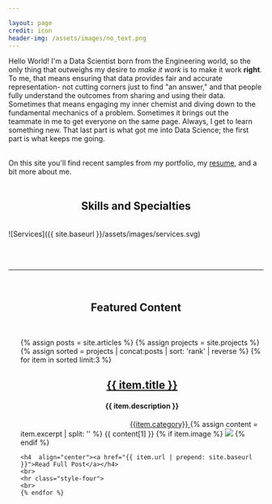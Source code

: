 ```yaml
---

layout: page
credit: icon
header-img: /assets/images/no_text.png
---
```

<h2-cheesy>Hello World!</h2-cheesy>
I'm a Data Scientist born from the Engineering world, so the only thing that outweighs my desire to _make it work_ is to make it work **right**. To me, that means ensuring that data provides fair and accurate representation- not cutting corners just to find "an answer," and that people fully understand the outcomes from sharing and using their data. Sometimes that means engaging my inner chemist and diving down to the fundamental mechanics of a problem. Sometimes it brings out the teammate in me to get everyone on the same page. Always, I get to learn something new. That last part is what got me into Data Science; the first part is what keeps me going.  <br><br>

On this site you'll find recent samples from my portfolio, my <a href="{{site.baseurl}}/assets/CSwavola.Resume.pdf">resume</a>, and a bit more about me.
<br><br>

<h2  align="center">Skills and Specialties</h2><br>
![Services]({{ site.baseurl }}/assets/images/services.svg)

<br><br>

<hr class="style-four"><br>
<h2  align="center">Featured Content</h2><br>

<ul>
    {% assign posts = site.articles %}
    {% assign projects = site.projects %}
    {% assign sorted = projects | concat:posts | sort: 'rank' | reverse %}
    {% for item in sorted limit:3 %}
    <!-- {{ item.date | date: "%B %Y" }} -->
    <h2 align="center" ><a href="{{ item.url | prepend: site.baseurl }}">{{ item.title }}</a></h2>
        <h4  align="center">{{ item.description }}</h4>
        <a style="margin-left:45%" href="/by_category" class="category_button"> {{item.category}} </a>
        {% assign content = item.excerpt | split: '</div>' %}
    {{ content[1] }}
    <!-- <p  style="margin-left: 10%">{{ item.excerpt }}</p> -->
    {% if item.image %}
    <img src="{{ site.baseurl }}/{{ item.image }}">
    {% endif %}

    <h4  align="center"><a href="{{ item.url | prepend: site.baseurl }}">Read Full Post</a></h4>
    <br>
    <hr class="style-four">
    <br>
    {% endfor %}
</ul>
